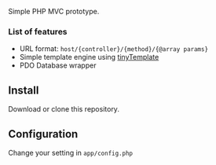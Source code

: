 Simple PHP MVC prototype.

### List of features

* URL format: `host/{controller}/{method}/{@array params}`
* Simple template engine using [tinyTemplate](https://github.com/miya0001/tinyTemplate)
* PDO Database wrapper

## Install

Download or clone this repository.

## Configuration

Change your setting in `app/config.php`